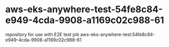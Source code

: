 # aws-eks-anywhere-test-54fe8c84-e949-4cda-9908-a1169c02c988-61
repository for use with E2E test job aws-eks-anywhere-test:54fe8c84-e949-4cda-9908-a1169c02c988-61
